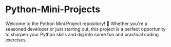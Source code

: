 # Python-Mini-Projects
Welcome to the Python Mini Project repository! 🎉 Whether you're a seasoned developer or just starting out, this project is a perfect opportunity to sharpen your Python skills and dig into some fun and practical coding exercises.
